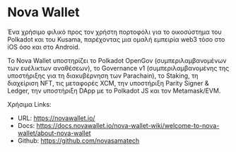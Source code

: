 # Nova Wallet

 Ένα χρήσιμο φιλικό προς τον χρήστη πορτοφόλι για το οικοσύστημα του Polkadot και του Kusama, παρέχοντας μια ομαλή εμπειρία web3 τόσο στο iOS όσο και στο Android. 
 
 Το Nova Wallet υποστηρίζει το Polkadot OpenGov (συμπεριλαμβανομένων των ευέλικτων αναθέσεων), το Governance v1 (συμπεριλαμβανομένης της υποστήριξης για τη διακυβέρνηση των Parachain), το Staking, τη διαχείριση NFT, τις μεταφορές XCM, την υποστήριξη Parity Signer & Ledger, την υποστήριξη DApp με το Polkadot JS και τον Metamask/EVM.  

Χρήσιμα Links:
- URL: https://novawallet.io/
- Docs: https://docs.novawallet.io/nova-wallet-wiki/welcome-to-nova-wallet/about-nova-wallet
- Github: https://github.com/novasamatech


